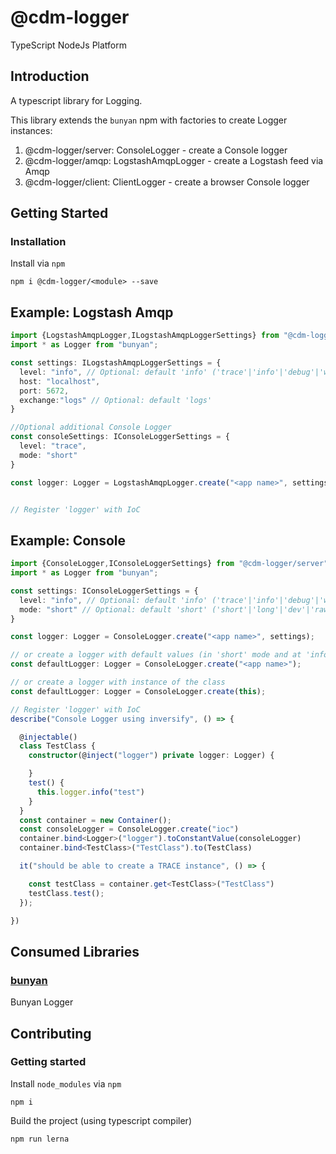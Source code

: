 # @cdm-logger

TypeScript NodeJs Platform

## Introduction

A typescript library for Logging.

This library extends the `bunyan` npm with factories to create Logger instances:

1. @cdm-logger/server: ConsoleLogger - create a Console logger
2. @cdm-logger/amqp: LogstashAmqpLogger - create a Logstash feed via Amqp
3. @cdm-logger/client: ClientLogger - create a browser Console logger

## Getting Started

### Installation
Install via `npm`
```
npm i @cdm-logger/<module> --save
```

## Example: Logstash Amqp

```typescript
import {LogstashAmqpLogger,ILogstashAmqpLoggerSettings} from "@cdm-logger/amqp";
import * as Logger from "bunyan";

const settings: ILogstashAmqpLoggerSettings = {
  level: "info", // Optional: default 'info' ('trace'|'info'|'debug'|'warn'|'error'|'fatal')
  host: "localhost",
  port: 5672,
  exchange:"logs" // Optional: default 'logs'
}

//Optional additional Console Logger
const consoleSettings: IConsoleLoggerSettings = {
  level: "trace",
  mode: "short"
}

const logger: Logger = LogstashAmqpLogger.create("<app name>", settings, consoleSettings);


// Register 'logger' with IoC
```

## Example: Console

```typescript
import {ConsoleLogger,IConsoleLoggerSettings} from "@cdm-logger/server";
import * as Logger from "bunyan";

const settings: IConsoleLoggerSettings = {
  level: "info", // Optional: default 'info' ('trace'|'info'|'debug'|'warn'|'error'|'fatal')
  mode: "short" // Optional: default 'short' ('short'|'long'|'dev'|'raw')
}

const logger: Logger = ConsoleLogger.create("<app name>", settings);

// or create a logger with default values (in 'short' mode and at 'info' level)
const defaultLogger: Logger = ConsoleLogger.create("<app name>");

// or create a logger with instance of the class
const defaultLogger: Logger = ConsoleLogger.create(this);

// Register 'logger' with IoC
describe("Console Logger using inversify", () => {

  @injectable()
  class TestClass {
    constructor(@inject("logger") private logger: Logger) {

    }
    test() {
      this.logger.info("test")
    }
  }
  const container = new Container();
  const consoleLogger = ConsoleLogger.create("ioc")
  container.bind<Logger>("logger").toConstantValue(consoleLogger)
  container.bind<TestClass>("TestClass").to(TestClass)

  it("should be able to create a TRACE instance", () => {

    const testClass = container.get<TestClass>("TestClass")
    testClass.test();
  });

})
```

##

## Consumed Libraries

### [bunyan](https://github.com/trentm/node-bunyan)
Bunyan Logger


## Contributing

### Getting started

Install `node_modules` via `npm`
```
npm i
```

Build the project (using typescript compiler)
```
npm run lerna
```
